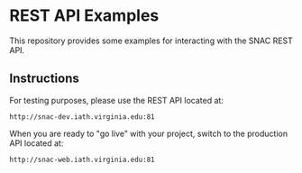 # REST API Examples

This repository provides some examples for interacting with the SNAC REST API.

## Instructions

For testing purposes, please use the REST API located at:

```
http://snac-dev.iath.virginia.edu:81
```

When you are ready to "go live" with your project, switch to the production API located at:

```
http://snac-web.iath.virginia.edu:81
```